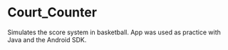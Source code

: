 # Court_Counter
Simulates the score system in basketball.
App was used as practice with Java and the Android SDK.
